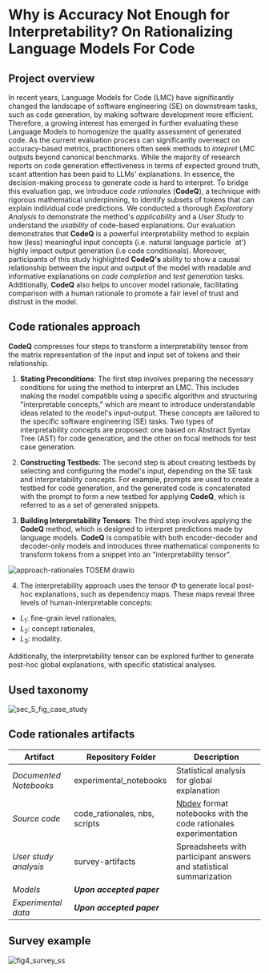 # Why is Accuracy Not Enough for Interpretability? On Rationalizing Language Models For Code 

## Project overview

In recent years, Language Models for Code (LMC) have significantly changed the landscape of software engineering (SE) on downstream tasks, such as code generation, by making software development more efficient. Therefore, a growing interest has emerged in further evaluating these Language Models to homogenize the quality assessment of generated code. As the current evaluation process can significantly overreact on accuracy-based metrics, practitioners often seek methods to _intepret_ LMC outputs beyond canonical benchmarks. While the majority of research reports on code generation effectiveness in terms of expected ground truth, scant attention has been paid to LLMs' explanations. In essence, the decision-making process to generate code is hard to interpret. To bridge this evaluation gap, we introduce _code rationales_ (**CodeQ**), a technique with rigorous mathematical underpinning, to identify subsets of tokens that can explain individual code predictions. We conducted a thorough _Exploratory Analysis_ to demonstrate the method's _applicability_ and a _User Study_ to understand the _usability_ of code-based explanations. Our evaluation demonstrates that **CodeQ** is a powerful interpretability method to explain how (less) meaningful input concepts (i.e. natural language particle `at') highly impact output generation (i.e code conditionals). Moreover, participants of this study highlighted **CodeQ's** ability to show a causal relationship between the input and output of the model with readable and informative explanations on _code completion_ and _test generation_ tasks. Additionally, **CodeQ** also helps to uncover model rationale, facilitating comparison with a human rationale to promote a fair level of trust and distrust in the model.

## Code rationales approach

**CodeQ** compresses four steps to transform a interpretability tensor from the matrix representation of the input and input set of tokens and their relationship. 



1. **Stating Preconditions**: The first step involves preparing the necessary conditions for using the  method to interpret an LMC. This includes making the model compatible using a specific algorithm and structuring "interpretable concepts," which are meant to introduce understandable ideas related to the model's input-output. These concepts are tailored to the specific software engineering (SE) tasks. Two types of interpretability concepts are proposed: one based on Abstract Syntax Tree (AST) for code generation, and the other on focal methods for test case generation.

2. **Constructing Testbeds**: The second step is about creating testbeds by selecting and configuring the model's input, depending on the SE task and interpretability concepts. For example, prompts are used to create a testbed for code generation, and the generated code is concatenated with the prompt to form a new testbed for applying **CodeQ**, which is referred to as a set of generated snippets.

3. **Building Interpretability Tensors**: The third step involves applying the **CodeQ** method, which is designed to interpret predictions made by language models. **CodeQ** is compatible with both encoder-decoder and decoder-only models and introduces three mathematical components to transform tokens from a snippet into an "interpretability tensor".


![approach-rationales TOSEM drawio](https://github.com/user-attachments/assets/c6ec631b-8f4e-4232-af51-76e906302f06)

4. The interpretability approach uses the tensor $\Phi$ to generate local post-hoc explanations, such as dependency maps. These maps reveal three levels of human-interpretable concepts: 
- $L_1$: fine-grain level rationales, 
- $L_2$: concept rationales, 
- $L_3$: modality.

Additionally, the interpretability tensor can be explored further to generate post-hoc global explanations, with specific statistical analyses.


## Used taxonomy 
![sec_5_fig_case_study](https://github.com/user-attachments/assets/7ef7c5c0-ecf2-4991-9088-93a39f0a68b3)


## Code rationales artifacts

| **Artifact**           | **Repository Folder**         | **Description**                                                     |
|------------------------|-------------------------------|---------------------------------------------------------------------|
| _Documented Notebooks_ | experimental_notebooks        | Statistical analysis for global explanation                         |
| _Source code_          | code_rationales, nbs, scripts | [Nbdev](https://nbdev.fast.ai/) format notebooks with the code rationales experimentation     |
| _User study analysis_  | survey-artifacts              | Spreadsheets with participant answers and statistical summarization |
| _Models_               | **_Upon accepted paper_**     |                                                                     |
| _Experimental data_    | **_Upon accepted paper_**     |                                                                     |


## Survey example

![fig4_survey_ss](https://github.com/user-attachments/assets/223b19b3-d37f-4897-abe3-fd69e21493e6)
